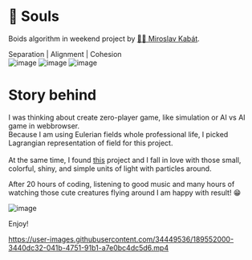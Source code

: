 # 👻 Souls
Boids algorithm in weekend project by [👦🏻 Miroslav Kabát](www.miroslavkabat.com).

Separation | Alignment | Cohesion\
![image](https://user-images.githubusercontent.com/34449536/189552169-28e65851-b087-4c9c-90c0-f017747eec8f.png)
![image](https://user-images.githubusercontent.com/34449536/189552176-6bfbef31-0c49-4c79-ad38-1cf94afd8e53.png)
![image](https://user-images.githubusercontent.com/34449536/189552181-9c6b8689-2bb2-4031-883c-7389de612042.png)

# Story behind
I was thinking about create zero-player game, like simulation or AI vs AI game in webbrowser. \
Because I am using Eulerian fields whole professional life, I picked Lagrangian representation of field for this project.\
\
At the same time, I found [this](https://codepen.io/towc/pen/mJzOWJ) project and I fall in love with those small, colorful, shiny, and simple units of light with particles around. 

After 20 hours of coding, listening to good music and many hours of watching those cute creatures flying around I am happy with result! 😁

![image](https://user-images.githubusercontent.com/34449536/189552141-fb228e42-f8ba-4829-924e-6f3dc7d6c5f3.png)

Enjoy!

https://user-images.githubusercontent.com/34449536/189552000-3440dc32-041b-4751-91b1-a7e0bc4dc5d6.mp4
